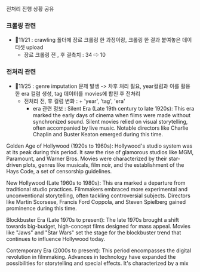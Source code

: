 전처리 진행 상황 공유

### 크롤링 관련
- 📆11/21 : crawling 폴더에 장르 크롤링 한 과정이랑, 크롤링 한 결과 붙여놓은 데이터셋 upload
  - 장르 크롤링 전 , 후 결측치 : 34 ⇨ 10
      
### 전처리 관련
- 📆11/25 : genre imputation 문제 발생 -> 차후 처리 필요, year컬럼과 이를 활용한 era 컬럼 생성, tag 데이터를 movies에 합친 후 전처리
  - 전처리 전, 후 컬럼 변화 : + 'year', 'tag', 'era'
      - era 관련 정보 : 
      Silent Era (Late 19th century to late 1920s): This era marked the early days of cinema when films were made without synchronized sound. Silent movies relied on visual storytelling, often accompanied by live music. Notable directors like Charlie Chaplin and Buster Keaton emerged during this time.

Golden Age of Hollywood (1920s to 1960s): Hollywood's studio system was at its peak during this period. It saw the rise of glamorous studios like MGM, Paramount, and Warner Bros. Movies were characterized by their star-driven plots, genres like musicals, film noir, and the establishment of the Hays Code, a set of censorship guidelines.

New Hollywood (Late 1960s to 1980s): This era marked a departure from traditional studio practices. Filmmakers embraced more experimental and unconventional storytelling, often tackling controversial subjects. Directors like Martin Scorsese, Francis Ford Coppola, and Steven Spielberg gained prominence during this time.

Blockbuster Era (Late 1970s to present): The late 1970s brought a shift towards big-budget, high-concept films designed for mass appeal. Movies like "Jaws" and "Star Wars" set the stage for the blockbuster trend that continues to influence Hollywood today.

Contemporary Era (2000s to present): This period encompasses the digital revolution in filmmaking. Advances in technology have expanded the possibilities for storytelling and special effects. It's characterized by a mix of franchise blockbusters, independent films gaining wider recognition, and the rise of streaming services influencing distribution.
